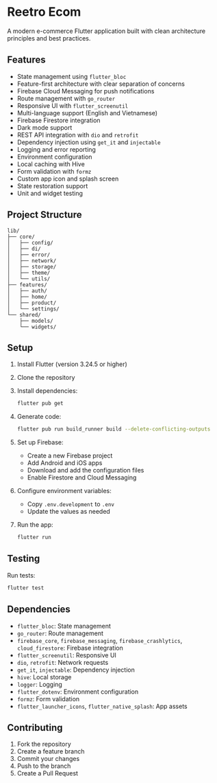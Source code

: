 # Reetro Ecom

A modern e-commerce Flutter application built with clean architecture principles and best practices.

## Features

- State management using `flutter_bloc`
- Feature-first architecture with clear separation of concerns
- Firebase Cloud Messaging for push notifications
- Route management with `go_router`
- Responsive UI with `flutter_screenutil`
- Multi-language support (English and Vietnamese)
- Firebase Firestore integration
- Dark mode support
- REST API integration with `dio` and `retrofit`
- Dependency injection using `get_it` and `injectable`
- Logging and error reporting
- Environment configuration
- Local caching with Hive
- Form validation with `formz`
- Custom app icon and splash screen
- State restoration support
- Unit and widget testing

## Project Structure

```
lib/
├── core/
│   ├── config/
│   ├── di/
│   ├── error/
│   ├── network/
│   ├── storage/
│   ├── theme/
│   └── utils/
├── features/
│   ├── auth/
│   ├── home/
│   ├── product/
│   └── settings/
└── shared/
    ├── models/
    └── widgets/
```

## Setup

1. Install Flutter (version 3.24.5 or higher)
2. Clone the repository
3. Install dependencies:
   ```bash
   flutter pub get
   ```
4. Generate code:
   ```bash
   flutter pub run build_runner build --delete-conflicting-outputs
   ```
5. Set up Firebase:
   - Create a new Firebase project
   - Add Android and iOS apps
   - Download and add the configuration files
   - Enable Firestore and Cloud Messaging

6. Configure environment variables:
   - Copy `.env.development` to `.env`
   - Update the values as needed

7. Run the app:
   ```bash
   flutter run
   ```

## Testing

Run tests:
```bash
flutter test
```

## Dependencies

- `flutter_bloc`: State management
- `go_router`: Route management
- `firebase_core`, `firebase_messaging`, `firebase_crashlytics`, `cloud_firestore`: Firebase integration
- `flutter_screenutil`: Responsive UI
- `dio`, `retrofit`: Network requests
- `get_it`, `injectable`: Dependency injection
- `hive`: Local storage
- `logger`: Logging
- `flutter_dotenv`: Environment configuration
- `formz`: Form validation
- `flutter_launcher_icons`, `flutter_native_splash`: App assets

## Contributing

1. Fork the repository
2. Create a feature branch
3. Commit your changes
4. Push to the branch
5. Create a Pull Request
